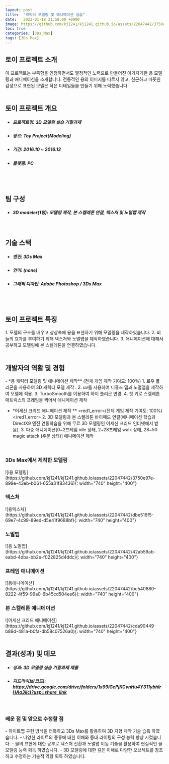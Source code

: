 ```yaml
---
layout: post
title:  "캐릭터 모델링 및 애니메이션 실습"
date:   2023-01-18 21:58:00 +0900
image: https://github.com/kj1241/kj1241.github.io/assets/22047442/3750e97e-899e-43eb-b061-655a31f83436
toc: true
categories: [3Ds_Max]
tags: [3Ds Max]
---
```


<h2><green1_h2> 토이 프로젝트 소개 </green1_h2></h2>
이 프로젝트는 부족함을 인정하면서도 열정적인 노력으로 만들어진 아기자기한 용 모델링과 애니메이션을 소개합니다.  
전통적인 용의 이미지를 따르지 않고, 친근하고 따뜻한 감성으로 표현된 모델은 작은 디테일들을 만들기 위해 노력했습니다. 


<br>
<br>
<h2><green1_h2> 토이 프로젝트 개요 </green1_h2></h2><ul>
<li><h5><green1_h5>프로젝트명: </green1_h5><span> 3D 모델링 실습 기말과제</span></h5></li>
<li><h5><green1_h5>장르: </green1_h5><span> Toy Project(Modeling)</span></h5></li>
<li><h5><green1_h5>기간: </green1_h5><span> 2016.10 ~ 2016.12</span></h5></li>
<li><h5><green1_h5>플랫폼: </green1_h5><span> PC </span></h5></li></ul>

<br>
<br>
<h2><green1_h2> 팀 구성 </green1_h2></h2><ul> 
<li><h5><green1_h5>3D modeler(1명): </green1_h5><span> 모델링 제작, 본 스켈레톤 연결, 텍스처 및 노멀맵 제작</span></h5></li>
</ul>

<br>
<h2><green1_h2> 기술 스택 </green1_h2></h2><ul>
<li><h5><green1_h5>엔진: </green1_h5><span> 3Ds Max </span></h5></li>
<li><h5><green1_h5>언어: </green1_h5><span> (none) </span></h5></li>
<li><h5><green1_h5>그래픽 디자인: </green1_h5><span>Adobe Photoshop / 3Ds Max</span></h5></li>
</ul>

<br>
<br>
<h2 ><green1_h2> 토이 프로젝트 특징 </green1_h2></h2>
1. 모델의 구조를 배우고 상상속에 용을 표현하기 위해 모델링을 제작하였습니다.
2. 비늘의 효과를 부여하기 위해 텍스쳐와 노멀맵을 제작하였습니다.
3. 애니메이션에 대해서 공부하고 모델링에 본 스켈레톤을 연결하였습니다.
<br>

<br>
<h2><green1_h2> 개발자의 역활 및 경험 </green1_h2></h2>
- *용 캐릭터 모델링 및 애니메이션 제작** <span><red1_error>(전체 게임 제작 기여도: 100%)</red1_error></span>
    1. 로우 폴리곤을 사용하여 3D 캐릭터 모델 제작 .
    2. uv를 사용하여 디퓨즈 맵과 노멀맵을 제작하여 모델에 적용.
    3. TurboSmooth를 이용하여 하이 폴리곤 변경.
    4. 핫 키로 스켈레톤 매트릭스의 프레임을 찍어서 애니메이션 제작

- *어세신 크리드 애니메이션 제작 ** <span><red1_error>(전체 게임 제작 기여도: 100%)</red1_error></span>
    2. 3D 모델링과 본 스켈레톤 바이패드 연결(애니메이션 학습과 DirectX9 엔진 연동학습을 위해 무료 3D 모델링인 어세신 크리드 인터넷에서 받음).
    3. 다중 애니메이션[0~2프레임 idle 상태, 2~28프레임 walk 상태, 28~50 magic attack (주문 상태)] 애니메이션 제작

<br>
<h3><green1_h3> 3Ds Max에서 제작한 모델링 </green1_h3></h3>
![i용 모델링](https://github.com/kj1241/kj1241.github.io/assets/22047442/3750e97e-899e-43eb-b061-655a31f83436){: width="740" height="400"}

<br>
<h3><green1_h3> 텍스처 </green1_h3></h3>
![용텍스처](https://github.com/kj1241/kj1241.github.io/assets/22047442/dbe516f5-69e7-4c99-89ed-d5e41f9688bf){: width="740" height="400"}

<br>
<h3><green1_h3> 노멀맵 </green1_h3></h3>
![용 노멀맵](https://github.com/kj1241/kj1241.github.io/assets/22047442/42ab59ab-eabd-4dba-bb2e-f022825d4ddc){: width="740" height="400"}

<br>
<h3><green1_h3> 프레임 애니메이션 </green1_h3></h3>
![용애니메이션](https://github.com/kj1241/kj1241.github.io/assets/22047442/bc540880-8222-4f59-99a0-6b45cd504ee6){: width="740" height="400"}

<br>
<h3><green1_h3> 본 스켈레톤 애니메이션 </green1_h3></h3>
![어세신 크리드 애니메이션](https://github.com/kj1241/kj1241.github.io/assets/22047442/cda90449-b89d-481a-b0fa-db58c07526a0){: width="740" height="400"}

<br>
<br>
<h2><green1_h2> 결과(성과) 및 데모 </green1_h2></h2>
<ul>
<li><h5><green1_h5>성과: </green1_h5><span> 3D 모델링 실습 기말과제 제출 </span></h5></li>
<li><h5><green1_h5>지드라이브(코드): </green1_h5><span> 
<a href="https://drive.google.com/drive/folders/1x99lGePjKCvnHu4Y311ybhlrHAa3iIcI?usp=share_link">https://drive.google.com/drive/folders/1x99lGePjKCvnHu4Y311ybhlrHAa3iIcI?usp=share_link </a> </span></h5></li>
</ul>


<br>
<h3><green1_h3> 배운 점 및 앞으로 수정할 점 </green1_h3></h3>
- 하이트맵 구현 방식을 터득하고 3Ds Max를 활용하여 3D 지형 제작 기술 습득 하였습니다.
- 다양한 라이트의 종류에 대한 이해와 등대 라이팅의 구성 능력 향상 시켰습니다.
- 물의 표현에 대한 공부로 텍스쳐 전환과 노멀맵 이동 기술을 활용하여 현실적인 물 모델링 능력 획득 하였습니다.
- 3D 모델링에 대한 깊은 이해로 다양한 오브젝트를 창조하고 수정하는 기술적 역량 획득 하였습니다.
<br>
